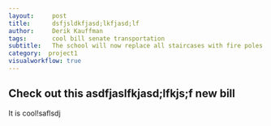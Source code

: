 ```yaml
---
layout:     post
title:      dsfjsldkfjasd;lkfjasd;lf
author:     Derik Kauffman
tags: 		cool bill senate transportation
subtitle:   The school will now replace all staircases with fire poles
category:  project1
visualworkflow: true
---
```



<h2>Check out this asdfjaslfkjasd;lfkjs;f new bill</h2>
It is cool!saflsdj